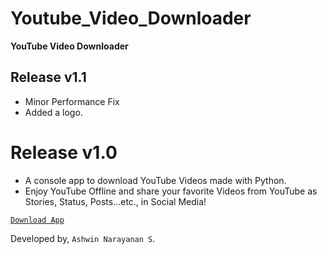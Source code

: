 # Youtube_Video_Downloader

<b>YouTube Video Downloader</b>

## Release v1.1

- Minor Performance Fix
- Added a logo.

# Release v1.0

- A console app to download YouTube Videos made with Python.
- Enjoy YouTube Offline and share your favorite Videos from YouTube as Stories, Status, Posts...etc., in Social Media!

<a href="https://github.com/Ashrockzzz2003/Offline_YouTube/releases/download/v1.0/youtube_video_downloader.exe">`Download App`</a>

Developed by,
`Ashwin Narayanan S`.
